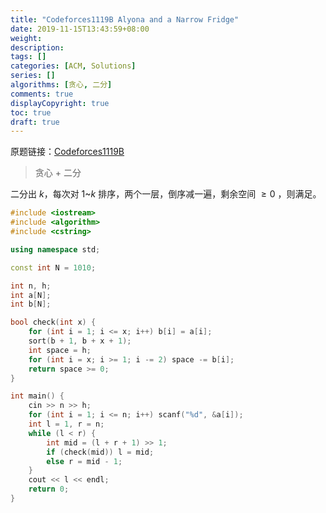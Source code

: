 ```yaml
---
title: "Codeforces1119B Alyona and a Narrow Fridge"
date: 2019-11-15T13:43:59+08:00
weight: 
description:
tags: []
categories: [ACM, Solutions]
series: []
algorithms: [贪心, 二分]
comments: true
displayCopyright: true
toc: true
draft: true
---
```


原题链接：[Codeforces1119B](http://codeforces.com/contest/1119/problem/B)

<!--more-->

> 贪心 + 二分

二分出 $k$，每次对 $1$~$k$ 排序，两个一层，倒序减一遍，剩余空间 $≥0$ ，则满足。

```cpp
#include <iostream>
#include <algorithm>
#include <cstring>

using namespace std;

const int N = 1010;

int n, h;
int a[N];
int b[N];

bool check(int x) {
	for (int i = 1; i <= x; i++) b[i] = a[i];
	sort(b + 1, b + x + 1);
	int space = h;
	for (int i = x; i >= 1; i -= 2) space -= b[i];
	return space >= 0;
}

int main() {   
	cin >> n >> h;
	for (int i = 1; i <= n; i++) scanf("%d", &a[i]);
	int l = 1, r = n;
	while (l < r) {
		int mid = (l + r + 1) >> 1;
		if (check(mid)) l = mid;
		else r = mid - 1;
	}
	cout << l << endl;   
    return 0;
}
```